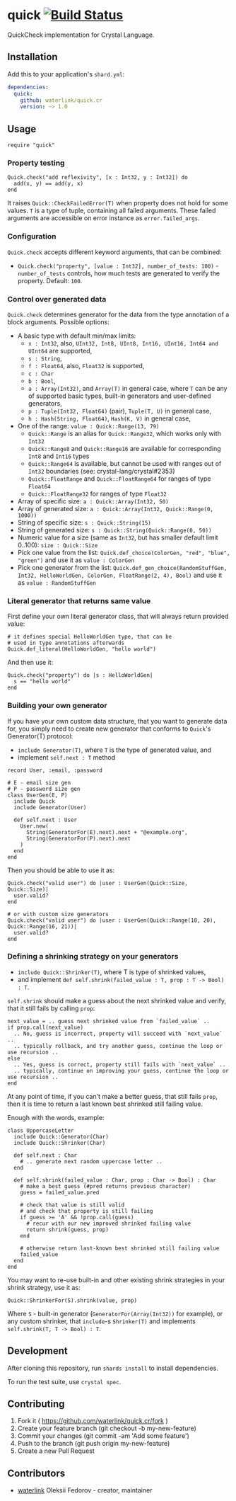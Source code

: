 # quick [![Build Status](https://travis-ci.org/waterlink/quick.cr.svg?branch=master)](https://travis-ci.org/waterlink/quick.cr)

QuickCheck implementation for Crystal Language.

## Installation

Add this to your application's `shard.yml`:

```yaml
dependencies:
  quick:
    github: waterlink/quick.cr
    version: ~> 1.0
```

## Usage

```crystal
require "quick"
```

### Property testing

```crystal
Quick.check("add reflexivity", [x : Int32, y : Int32]) do
  add(x, y) == add(y, x)
end
```

It raises `Quick::CheckFailedError(T)` when property does not hold for some
values. `T` is a type of tuple, containing all failed arguments.
These failed arguments are accessible on error instance as `error.failed_args`.

### Configuration

`Quick.check` accepts different keyword arguments, that can be combined:

- `Quick.check("property", [value : Int32], number_of_tests: 100)` - `number_of_tests` controls,
  how much tests are generated to verify the property. Default: `100`.

### Control over generated data

`Quick.check` determines generator for the data from the type annotation of a
block arguments. Possible options:

- A basic type with default min/max limits:
  - `x : Int32`, also, `UInt32, Int8, UInt8, Int16, UInt16, Int64 and UInt64` are supported,
  - `s : String`,
  - `f : Float64`, also, `Float32` is supported,
  - `c : Char`
  - `b : Bool`,
  - `a : Array(Int32)`, and `Array(T)` in general case, where `T` can be any of supported basic types, built-in generators and user-defined generators,
  - `p : Tuple(Int32, Float64)` (pair), `Tuple(T, U)` in general case,
  - `h : Hash(String, Float64)`, `Hash(K, V)` in general case,
- One of the range: `value : Quick::Range(13, 79)`
  - `Quick::Range` is an alias for `Quick::Range32`, which works only with `Int32`
  - `Quick::Range8` and `Quick::Range16` are available for corresponding `Int8` and `Int16` types
  - `Quick::Range64` is available, but cannot be used with ranges out of `Int32` boundaries (see: crystal-lang/crystal#2353)
  - `Quick::FloatRange` and `Quick::FloatRange64` for ranges of type `Float64`
  - `Quick::FloatRange32` for ranges of type `Float32`
- Array of specific size: `a : Quick::Array(Int32, 50)`
- Array of generated size: `a : Quick::Array(Int32, Quick::Range(0, 1000))`
- String of specific size: `s : Quick::String(15)`
- String of generated size: `s : Quick::String(Quick::Range(0, 50))`
- Numeric value for a size (same as `Int32`, but has smaller default limit 0..100): `size : Quick::Size`
- Pick one value from the list: `Quick.def_choice(ColorGen, "red", "blue", "green")` and use it as `value : ColorGen`
- Pick one generator from the list: `Quick.def_gen_choice(RandomStuffGen, Int32, HelloWorldGen, ColorGen, FloatRange(2, 4), Bool)` and use it as `value : RandomStuffGen`

### Literal generator that returns same value

First define your own literal generator class, that will always return provided value:

```crystal
# it defines special HelloWorldGen type, that can be
# used in type annotations afterwards
Quick.def_literal(HelloWorldGen, "hello world")
```

And then use it:

```crystal
Quick.check("property") do |s : HelloWorldGen|
  s == "hello world"
end
```

### Building your own generator

If you have your own custom data structure, that you want to generate data for,
you simply need to create new generator that conforms to `Quick`'s Generator(T)
protocol:

- `include Generator(T)`, where `T` is the type of generated value, and
- implement `self.next : T` method

```crystal
record User, :email, :password

# E - email size gen
# P - password size gen
class UserGen(E, P)
  include Quick
  include Generator(User)

  def self.next : User
    User.new(
      String(GeneratorFor(E).next).next + "@example.org",
      String(GeneratorFor(P).next).next
    )
  end
end
```

Then you should be able to use it as:

```crystal
Quick.check("valid user") do |user : UserGen(Quick::Size, Quick::Size)|
  user.valid?
end

# or with custom size generators
Quick.check("valid user") do |user : UserGen(Quick::Range(10, 20), Quick::Range(16, 21))|
  user.valid?
end
```

### Defining a shrinking strategy on your generators

- `include Quick::Shrinker(T)`, where T is type of shrinked values,
- and implement `def self.shrink(failed_value : T, prop : T -> Bool) : T`.

`self.shrink` should make a guess about the next shrinked value and verify,
that it still fails by calling `prop`:

```crystal
next_value = .. guess next shrinked value from `failed_value` ..
if prop.call(next_value)
  .. No, guess is incorrect, property will succeed with `next_value` ..
  .. typically rollback, and try another guess, continue the loop or use recursion ..
else
  .. Yes, guess is correct, property still fails with `next_value` ..
  .. typically, continue on improving your guess, continue the loop or use recursion ..
end
```

At any point of time, if you can't make a better guess, that still fails
`prop`, then it is time to return a last known best shrinked still failing
value.

Enough with the words, example:

```crystal
class UppercaseLetter
  include Quick::Generator(Char)
  include Quick::Shrinker(Char)

  def self.next : Char
    # .. generate next random uppercase letter ..
  end

  def self.shrink(failed_value : Char, prop : Char -> Bool) : Char
    # make a best guess (#pred returns previous character)
    guess = failed_value.pred

    # check that value is still valid
    # and check that property is still failing
    if guess >= 'A' && !prop.call(guess)
      # recur with our new improved shrinked failing value
      return shrink(guess, prop)
    end

    # otherwise return last-known best shrinked still failing value
    failed_value
  end
end
```

You may want to re-use built-in and other existing shrink strategies in your
shrink strategy, use it as:

```crystal
Quick::ShrinkerFor(S).shrink(value, prop)
```

Where `S` - built-in generator (`GeneratorFor(Array(Int32))` for example), or
any custom shrinker, that `include`-s `Shrinker(T)` and implements
`self.shrink(T, T -> Bool) : T`.

## Development

After cloning this repository, run `shards install` to install dependencies.

To run the test suite, use `crystal spec`.

## Contributing

1. Fork it ( https://github.com/waterlink/quick.cr/fork )
2. Create your feature branch (git checkout -b my-new-feature)
3. Commit your changes (git commit -am 'Add some feature')
4. Push to the branch (git push origin my-new-feature)
5. Create a new Pull Request

## Contributors

- [waterlink](https://github.com/waterlink) Oleksii Fedorov - creator,
  maintainer
